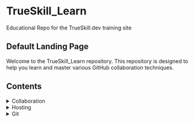 # TrueSkill_Learn
Educational Repo for the TrueSkill.dev training site

## Default Landing Page
Welcome to the TrueSkill_Learn repository. This repository is designed to help you learn and master various GitHub collaboration techniques.

## Contents

<details>
<summary>Collaboration</summary>

- [Collab - Branching](./collab_branching.md)
- [Collab - Forking](./collab_forking.md)
- [Collab - Issues](./collab_issues.md)
- [Collab - Pull Requests](./collab_pull_requests.md)

</details>

<details>
<summary>Hosting</summary>

- [Hosting - GitHub Pages](./hosting_github_pages.md)

</details>

<details>
<summary>Git</summary>

- [Git - Basics](./git_basics.md)
- [Git - Advanced](./git_advanced.md)

</details>
